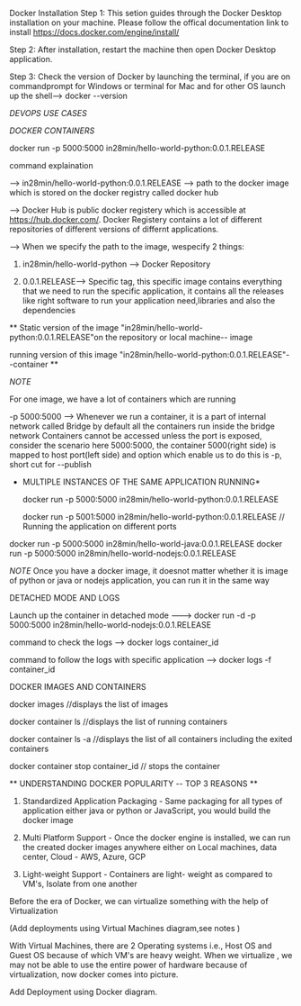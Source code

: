 Docker Installation
Step 1: This setion guides through the Docker Desktop installation on your machine. Please follow the offical documentation link to install https://docs.docker.com/engine/install/

Step 2: After installation, restart the machine then open Docker Desktop application.

Step 3: Check the version of Docker by launching the terminal, if you are on commandprompt for Windows or terminal for Mac and for other OS launch up the shell--> docker --version

*DEVOPS USE CASES*

*DOCKER CONTAINERS*

docker run -p 5000:5000 in28min/hello-world-python:0.0.1.RELEASE

command explaination 

--> in28min/hello-world-python:0.0.1.RELEASE --> path to the docker image which is stored on the docker registry called docker hub

--> Docker Hub is public docker registery which is accessible at https://hub.docker.com/. Docker Registery contains a lot of different repositories of different versions of differnt applications.

--> When we specify the path to the image, wespecify 2 things:

1. in28min/hello-world-python --> Docker Repository

2. 0.0.1.RELEASE--> Specific tag, this specific image contains everything that we need to run the specific application, it contains all the releases like right software to run your application need,libraries and also the dependencies

** Static version of the image "in28min/hello-world-python:0.0.1.RELEASE"on the repository or local machine-- image

running version of this image "in28min/hello-world-python:0.0.1.RELEASE"--container **

*NOTE* 

For one image, we have a lot of containers which are running

-p 5000:5000 --> Whenever we run a container, it is a part of internal network called Bridge by default all the containers run inside the bridge network
Containers cannot be accessed unless the port is exposed, consider the scenario here 5000:5000, the container 5000(right side) is mapped to host port(left side) and option which enable us to do this is -p, short cut for --publish

* MULTIPLE INSTANCES OF THE SAME APPLICATION RUNNING*

  docker run -p 5000:5000 in28min/hello-world-python:0.0.1.RELEASE

  docker run -p 5001:5000 in28min/hello-world-python:0.0.1.RELEASE  // Running the application on different ports
  


docker run -p 5000:5000 in28min/hello-world-java:0.0.1.RELEASE 
docker run -p 5000:5000 in28min/hello-world-nodejs:0.0.1.RELEASE 

*NOTE*
Once you have a docker image, it doesnot matter whether it is image of python or java or nodejs application, you can run it in the same way

DETACHED MODE AND LOGS

Launch up the container in detached mode ---> docker run -d -p 5000:5000 in28min/hello-world-nodejs:0.0.1.RELEASE

command to check the logs --> docker logs container_id

command to follow the logs with specific application  --> docker logs -f container_id

DOCKER IMAGES AND CONTAINERS

docker images //displays the list of images

docker container ls //displays the list of running containers

docker container ls -a //displays the list of all containers including the exited containers

docker container stop container_id // stops the container

** UNDERSTANDING DOCKER POPULARITY -- TOP 3 REASONS **

1. Standardized Application Packaging - Same packaging for all types of application either java or python or JavaScript, you would build the docker image

2. Multi Platform Support - Once the docker engine is installed, we can run the created docker images anywhere either on Local machines, data center, Cloud - AWS, Azure, GCP

3. Light-weight Support - Containers are light- weight as compared to VM's, Isolate from one another

Before the era of Docker, we can virtualize something with the help of Virtualization

(Add deployments using Virtual Machines diagram,see notes )

With Virtual Machines, there are 2 Operating systems i.e., Host OS and Guest OS because of which VM's are heavy weight. When we virtualize , we may not be able to use the entire power of hardware because of virtualization, now docker comes into picture.

Add Deployment using Docker diagram.

